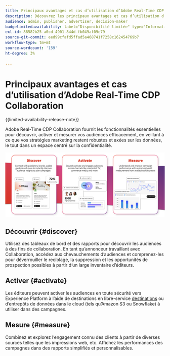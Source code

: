 ```yaml
---
title: Principaux avantages et cas d’utilisation d’Adobe Real-Time CDP Collaboration
description: Découvrez les principaux avantages et cas d’utilisation d’Adobe Real-Time CDP Collaboration
audience: admin, publisher, advertiser, decision-maker
badgelimitedavailability: label="Disponibilité limitée" type="Informative" url="https://helpx.adobe.com/legal/product-descriptions/real-time-customer-data-platform-collaboration.html newtab=true"
exl-id: 88582b25-a0cd-4901-844d-fb049af09e79
source-git-commit: eed99cfafd5ffad5a468741f7258c162454769b7
workflow-type: tm+mt
source-wordcount: '159'
ht-degree: 3%

---
```


# Principaux avantages et cas d’utilisation d’Adobe Real-Time CDP Collaboration

{{limited-availability-release-note}}

Adobe Real-Time CDP Collaboration fournit les fonctionnalités essentielles pour découvrir, activer et mesurer vos audiences efficacement, en veillant à ce que vos stratégies marketing restent robustes et axées sur les données, le tout dans un espace centré sur la confidentialité.

<!-- This graphic needs to be updated, it's incorrectly using "brands". -->

![Avantages et cas pratiques de Real-Time CDP Collaboration](/help/assets/benefits-use-cases/discover-activate-measure.png)

## Découvrir {#discover}

Utilisez des tableaux de bord et des rapports pour découvrir les audiences à des fins de collaboration. En tant qu’annonceur travaillant avec Collaboration, accédez aux chevauchements d’audiences et comprenez-les pour déverrouiller le reciblage, la suppression et les opportunités de prospection possibles à partir d’un large inventaire d’éditeurs.

## Activer {#activate}

Les éditeurs peuvent activer les audiences en toute sécurité vers Experience Platform à l’aide de destinations en libre-service [destinations](/help/guide/destinations/experience-platform.md) ou d’entrepôts de données dans le cloud (tels qu’Amazon S3 ou Snowflake) à utiliser dans des campagnes.

## Mesure {#measure}

Combinez et explorez l’engagement connu des clients à partir de diverses sources telles que les impressions web, etc. Affichez les performances des campagnes dans des rapports simplifiés et personnalisables.
